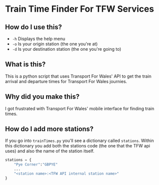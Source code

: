 # Train Time Finder For TFW Services 

## How do I use this?
- `-h` Displays the help menu
- `-o` Is your origin station (the one you're at)
- `-d` Is your destination station (the one you're going to)

## What is this?
This is a python script that uses Transport For Wales' API to get the train arrival and departure times for Transport For Wales journies.

## Why did you make this?
I got frustrated with Transport For Wales' mobile interface for finding train times. 

## How do I add more stations?
If you go into `trainTimes.py` you'll see a dictionary called `stations`. Within this dictionary you add both the stations code (the one that the TFW api uses) and also the name of the station itself.
```python
stations = {
	"Pye Corner":"GBPYE"
	...
	"<station name>:<TFW API internal station name>"
}
``` 

